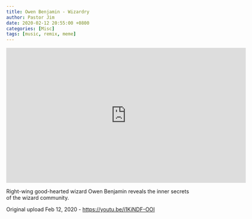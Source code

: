 ```yaml
---
title: Owen Benjamin - Wizardry
author: Pastor Jim
date: 2020-02-12 20:55:00 +0800
categories: [Misc]
tags: [music, remix, meme]
---
```


<iframe width="640" height="360" scrolling="no" frameborder="0" style="border: none;" src="https://www.bitchute.com/embed/Xs1kUDtYY5H3/"></iframe>

Right-wing good-hearted wizard Owen Benjamin reveals the inner secrets of the wizard community.



Original upload Feb 12, 2020 - https://youtu.be/i1KiNDF-OOI

